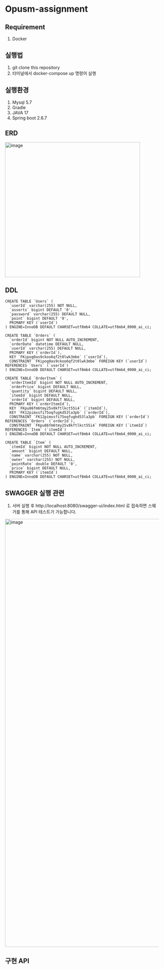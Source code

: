 # Opusm-assignment


## Requirement

1. Docker

## 실행법

1. git clone this repository
2. 터미널에서 docker-compose up 명령어 실행

## 실행환경

1. Mysql 5.7
2. Gradle
3. JAVA 17
4. Spring boot 2.6.7

## ERD

<img width="442" alt="image" src="https://user-images.githubusercontent.com/75921378/187212277-527e0002-f589-4f42-9f68-ec3bfbbe157c.png">

## DDL

```
CREATE TABLE `Users` (
  `userId` varchar(255) NOT NULL,
  `asserts` bigint DEFAULT '0',
  `password` varchar(255) DEFAULT NULL,
  `point` bigint DEFAULT '0',
  PRIMARY KEY (`userId`)
) ENGINE=InnoDB DEFAULT CHARSET=utf8mb4 COLLATE=utf8mb4_0900_ai_ci;
```

```
CREATE TABLE `Orders` (
  `orderId` bigint NOT NULL AUTO_INCREMENT,
  `orderDate` datetime DEFAULT NULL,
  `userId` varchar(255) DEFAULT NULL,
  PRIMARY KEY (`orderId`),
  KEY `FKipog0as9ckoo6qf2t0lwk3mbe` (`userId`),
  CONSTRAINT `FKipog0as9ckoo6qf2t0lwk3mbe` FOREIGN KEY (`userId`) REFERENCES `Users` (`userId`)
) ENGINE=InnoDB DEFAULT CHARSET=utf8mb4 COLLATE=utf8mb4_0900_ai_ci;
```

```
CREATE TABLE `OrderItem` (
  `orderItemId` bigint NOT NULL AUTO_INCREMENT,
  `orderPrice` bigint DEFAULT NULL,
  `quantity` bigint DEFAULT NULL,
  `itemId` bigint DEFAULT NULL,
  `orderId` bigint DEFAULT NULL,
  PRIMARY KEY (`orderItemId`),
  KEY `FKpu86fm6tmy25v8kftlkct55i4` (`itemId`),
  KEY `FK12pimxsfi75oqfugkd53la3pb` (`orderId`),
  CONSTRAINT `FK12pimxsfi75oqfugkd53la3pb` FOREIGN KEY (`orderId`) REFERENCES `Orders` (`orderId`),
  CONSTRAINT `FKpu86fm6tmy25v8kftlkct55i4` FOREIGN KEY (`itemId`) REFERENCES `Item` (`itemId`)
) ENGINE=InnoDB DEFAULT CHARSET=utf8mb4 COLLATE=utf8mb4_0900_ai_ci;
```

```
CREATE TABLE `Item` (
  `itemId` bigint NOT NULL AUTO_INCREMENT,
  `amount` bigint DEFAULT NULL,
  `name` varchar(255) NOT NULL,
  `owner` varchar(255) NOT NULL,
  `pointRate` double DEFAULT '0',
  `price` bigint DEFAULT NULL,
  PRIMARY KEY (`itemId`)
) ENGINE=InnoDB DEFAULT CHARSET=utf8mb4 COLLATE=utf8mb4_0900_ai_ci;
```

## SWAGGER 실행 관련

1. 서버 실행 후 http://localhost:8080/swagger-ui/index.html 로 접속하면 스웨거를 통해 API 테스트가 가능합니다.

<img width="1401" alt="image" src="https://user-images.githubusercontent.com/75921378/187206638-f66cdfbb-538a-4cd8-9666-dea280fca34e.png">


## 구현 API


